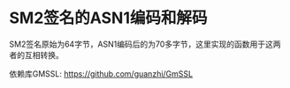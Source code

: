 SM2签名的ASN1编码和解码
=========

SM2签名原始为64字节，ASN1编码后的为70多字节，这里实现的函数用于这两者的互相转换。

依赖库GMSSL: https://github.com/guanzhi/GmSSL 


